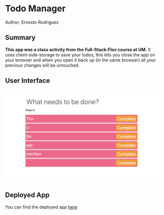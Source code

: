 # Todo Manager

Author: Ernesto Rodriguez

## Summary

**This app was a class activity from the Full-Stack-Flex course at UM.** It uses client-side-storage to save your todos, this lets you close the app on your browser and when you open it back up (in the same browser) all your previous changes will be untouched.

## User Interface
![](./img/interface.png)

## Deployed App
You can find the deployed app [here](https://erodrigueztoimil.github.io/todo_manager/)
